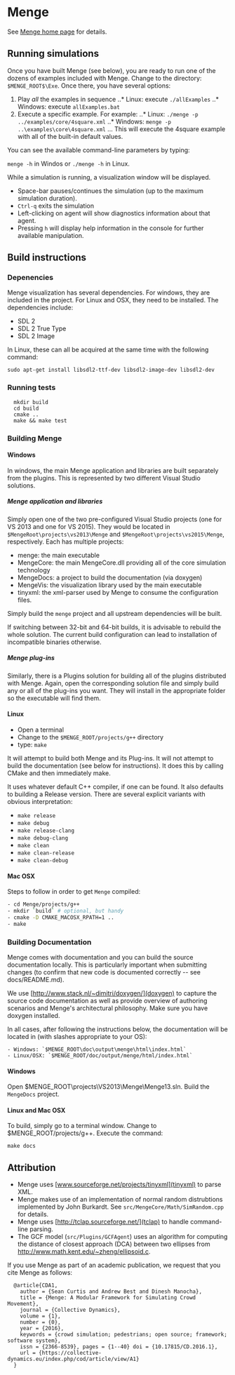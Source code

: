 # Menge

See [Menge home page](http://gamma.cs.unc.edu/Menge/) for details.

## Running simulations

Once you have built Menge (see below), you are ready to run one of the dozens of examples included
with Menge.  Change to the directory: `$MENGE_ROOT$\Exe`.  Once there, you have several options:

1. Play *all* the examples in sequence
..* Linux: execute `./allExamples`
..* Windows: execute `allExamples.bat`  
2. Execute a specific example.  For example: 
..* Linux: `./menge -p ../examples/core/4square.xml`
..* Windows: `menge -p ..\examples\core\4square.xml`
... This will execute the 4square example with all of the built-in default values.

You can see the available command-line parameters by typing:

`menge -h` in Windos or `./menge -h` in Linux.

While a simulation is running, a visualization window will be displayed.

* Space-bar pauses/continues the simulation (up to the maximum simulation duration).
* `Ctrl-q` exits the simulation
* Left-clicking on agent will show diagnostics information about that agent.
* Pressing `h` will display help information in the console for further available manipulation.

## Build instructions

### Depenencies

Menge visualization has several dependencies.  For windows, they are included in the project. For
Linux and OSX, they need to be installed.  The dependencies include:

  - SDL 2
  - SDL 2 True Type
  - SDL 2 Image
  
In Linux, these can all be acquired at the same time with the following command:

  `sudo apt-get install libsdl2-ttf-dev libsdl2-image-dev libsdl2-dev`

### Running tests

```
  mkdir build
  cd build
  cmake ..
  make && make test
```


### Building Menge

#### Windows

In windows, the main Menge application and libraries are built separately from the plugins. This is
represented by two different Visual Studio solutions.

##### Menge application and libraries

Simply open one of the two pre-configured Visual Studio projects (one for VS 2013 and one for VS
2015). They would be located in `$MengeRoot\projects\vs2013\Menge` and
`$MengeRoot\projects\vs2015\Menge`, respectively. Each has multiple projects:

  - menge: the main executable
  - MengeCore: the main MengeCore.dll providing all of the core simulation technology
  - MengeDocs: a project to build the documentation (via doxygen)
  - MengeVis: the visualization library used by the main executable
  - tinyxml: the xml-parser used by Menge to consume the configuration files.
  
Simply build the `menge` project and all upstream dependencies will be built.

If switching between 32-bit and 64-bit builds, it is advisable to rebuild the whole solution. The
current build configuration can lead to installation of incompatible binaries otherwise.

##### Menge plug-ins

Similarly, there is a Plugins solution for building all of the plugins distributed with Menge. 
Again, open the corresponding solution file and simply build any or all of the plug-ins you want.
They will install in the appropriate folder so the executable will find them.


#### Linux

  - Open a terminal
  - Change to the `$MENGE_ROOT/projects/g++` directory
  - type: `make`
  
It will attempt to build both Menge and its Plug-ins.  It will not attempt to build the
documentation (see below for instructions).  It does this by calling CMake and then
immediately make.

It uses whatever default C++ compiler, if one can be found.  It also defaults to building a
Release version.  There are several explicit variants with obvious interpretation:

  - `make release`
  - `make debug`
  - `make release-clang`
  - `make debug-clang`
  - `make clean`
  - `make clean-release`
  - `make clean-debug`

#### Mac OSX

Steps to follow in order to get `Menge` compiled:

```bash
- cd Menge/projects/g++
- mkdir `build` # optional, but handy
- cmake -D CMAKE_MACOSX_RPATH=1 .. 
- make
```

### Building Documentation

Menge comes with documentation and you can build the source documentation locally.  This is
particularly important when submitting changes (to confirm that new code is documented 
correctly -- see docs/README.md).

We use [http://www.stack.nl/~dimitri/doxygen/](doxygen) to capture the source code documentation
as well as provide overview of authoring scenarios and Menge's architectural philosophy. Make
sure you have doxygen installed.  

In all cases, after following the instructions below, the documentation will be located in (with
slashes appropriate to your OS):

	- Windows: `$MENGE_ROOT\doc\output\menge\html\index.html`
	- Linux/OSX: `$MENGE_ROOT/doc/output/menge/html/index.html`

#### Windows

Open $MENGE_ROOT\projects\VS2013\Menge\Menge13.sln.  Build the `MengeDocs` project.
   
#### Linux and Mac OSX

To build, simply go to a terminal window. Change to $MENGE_ROOT/projects/g++.  Execute the command:

   `make docs`
   
## Attribution

- Menge uses [www.sourceforge.net/projects/tinyxml](tinyxml) to parse XML.
- Menge makes use of an implementation of normal random distrubtions implemented by John Burkardt.
  See `src/MengeCore/Math/SimRandom.cpp` for details.
- Menge uses [http://tclap.sourceforge.net/](tclap) to handle command-line parsing.
- The GCF model (`src/Plugins/GCFAgent`) uses an algorithm for computing the distance of closest
  approach (DCA) between two ellipses from http://www.math.kent.edu/~zheng/ellipsoid.c.

If you use Menge as part of an academic publication, we request that you cite Menge as follows:

```
  @article{CDA1,
	author = {Sean Curtis and Andrew Best and Dinesh Manocha},
	title = {Menge: A Modular Framework for Simulating Crowd Movement},
	journal = {Collective Dynamics},
	volume = {1},
	number = {0},
	year = {2016},
	keywords = {crowd simulation; pedestrians; open source; framework; software system},
	issn = {2366-8539},	pages = {1--40}	doi = {10.17815/CD.2016.1},
	url = {https://collective-dynamics.eu/index.php/cod/article/view/A1}
  }
```
